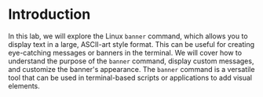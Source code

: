 # Introduction

In this lab, we will explore the Linux `banner` command, which allows you to display text in a large, ASCII-art style format. This can be useful for creating eye-catching messages or banners in the terminal. We will cover how to understand the purpose of the `banner` command, display custom messages, and customize the banner's appearance. The `banner` command is a versatile tool that can be used in terminal-based scripts or applications to add visual elements.
